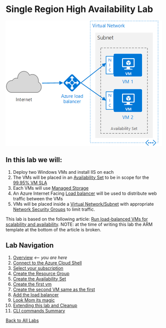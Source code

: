 # Single Region High Availability Lab

![Drawing](./img/multi-vm-diagram.png)

## In this lab we will:
1. Deploy two Windows VMs and install IIS on each
1. The VMs will be placed in an [Availability Set](https://docs.microsoft.com/en-us/azure/virtual-machines/windows/manage-availability) to be in scope for the [99.95% VM SLA](https://azure.microsoft.com/en-us/support/legal/sla/virtual-machines)
1. Each VMs will use [Managed Storage](https://docs.microsoft.com/en-us/azure/virtual-machines/windows/managed-disks-overview) 
1. An Azure Internet Facing [Load balancer](https://docs.microsoft.com/en-us/azure/load-balancer/load-balancer-internet-overview) will be used to distribute web traffic between the VMs
1. VMs will be placed inside a [Virtual Network/Subnet](https://docs.microsoft.com/en-us/azure/virtual-network/virtual-networks-overview) with appropriate [Network Security Groups](https://docs.microsoft.com/en-us/azure/virtual-network/virtual-networks-nsg) to limit traffic. 

This lab is based on the following article: [Run load-balanced VMs for scalability and availability](https://docs.microsoft.com/en-us/azure/architecture/reference-architectures/virtual-machines-windows/multi-vm). NOTE: at the time of writing this lab the ARM template at the bottom of the article is broken.

## Lab Navigation
1. [Overview](./) *<-- you are here*
1. [Connect to the Azure Cloud Shell](./step01.html)
1. [Select your subscription](./step02.html)
1. [Create the Resource Group](./step03.html)
1. [Create the Availability Set](./step04.html)
1. [Create the first vm](./step05.html)
1. [Create the second VM same as the first](./step06.html)
1. [Add the load balancer](./step07.html)
1. [Look Mom its magic](./step08.html)
1. [Extending this lab and Cleanup](./step09.html)
1. [CLI commands Summary](./summary.html)

[Back to All Labs](../index.html)